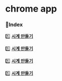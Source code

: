 # chrome app


### 📝Index
 1️⃣ **[시계 만들기](clock.md)**
 
 1️⃣ **[시계 만들기](clock.md)**
 
 1️⃣ **[시계 만들기](clock.md)**
 
 1️⃣ **[시계 만들기](clock.md)**
